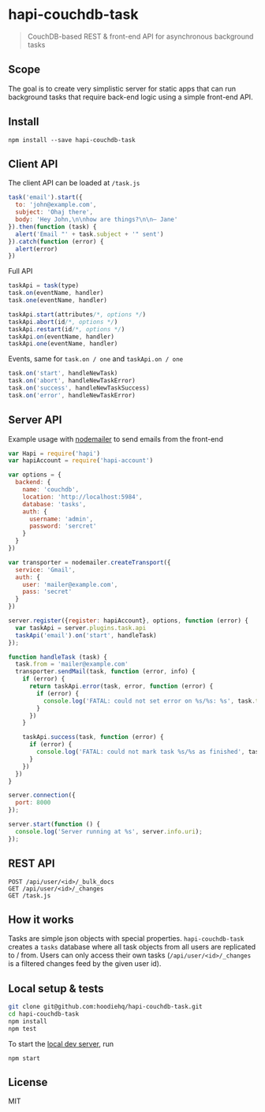 # hapi-couchdb-task

> CouchDB-based REST & front-end API for asynchronous background tasks

## Scope

The goal is to create very simplistic server for static apps that can
run background tasks that require back-end logic using a simple front-end
API.

## Install

```
npm install --save hapi-couchdb-task
```

## Client API

The client API can be loaded at `/task.js`

```js
task('email').start({
  to: 'john@example.com',
  subject: 'Ohaj there',
  body: 'Hey John,\n\nhow are things?\n\n– Jane'
}).then(function (task) {
  alert('Email "' + task.subject + '" sent')
}).catch(function (error) {
  alert(error)
})
```

Full API

```js
taskApi = task(type)
task.on(eventName, handler)
task.one(eventName, handler)

taskApi.start(attributes/*, options */)
taskApi.abort(id/*, options */)
taskApi.restart(id/*, options */)
taskApi.on(eventName, handler)
taskApi.one(eventName, handler)
```

Events, same for `task.on / one` and `taskApi.on / one`

```js
task.on('start', handleNewTask)
task.on('abort', handleNewTaskError)
task.on('success', handleNewTaskSuccess)
task.on('error', handleNewTaskError)
```

## Server API

Example usage with [nodemailer](https://www.npmjs.com/package/nodemailer) to
send emails from the front-end

```js
var Hapi = require('hapi')
var hapiAccount = require('hapi-account')

var options = {
  backend: {
    name: 'couchdb',
    location: 'http://localhost:5984',
    database: 'tasks',
    auth: {
      username: 'admin',
      password: 'sercret'
    }
  }
})

var transporter = nodemailer.createTransport({
  service: 'Gmail',
  auth: {
    user: 'mailer@example.com',
    pass: 'secret'
  }
})

server.register({register: hapiAccount}, options, function (error) {
  var taskApi = server.plugins.task.api
  taskApi('email').on('start', handleTask)
});

function handleTask (task) {
  task.from = 'mailer@example.com'
  transporter.sendMail(task, function (error, info) {
    if (error) {
      return taskApi.error(task, error, function (error) {
        if (error) {
          console.log('FATAL: could not set error on %s/%s: %s', task.type, task.id, error)
        }
      })
    }

    taskApi.success(task, function (error) {
      if (error) {
        console.log('FATAL: could not mark task %s/%s as finished', task.type, task.id)
      }
    })
  })
}

server.connection({
  port: 8000
});

server.start(function () {
  console.log('Server running at %s', server.info.uri);
});
```

## REST API

```
POST /api/user/<id>/_bulk_docs
GET /api/user/<id>/_changes
GET /task.js
```

## How it works

Tasks are simple json objects with special properties. `hapi-couchdb-task` creates a `tasks`
database where all task objects from all users are replicated to / from. Users can only
access their own tasks (`/api/user/<id>/_changes` is a filtered changes feed by the given user id).

## Local setup & tests

```bash
git clone git@github.com:hoodiehq/hapi-couchdb-task.git
cd hapi-couchdb-task
npm install
npm test
```

To start the [local dev server](bin/server), run

```
npm start
```

## License

MIT

